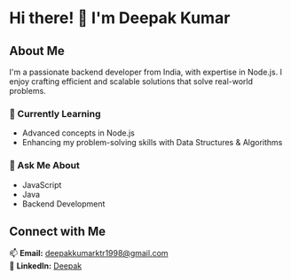 # Hi there! 👋 I'm Deepak Kumar

## About Me
I'm a passionate backend developer from India, with expertise in Node.js. I enjoy crafting efficient and scalable solutions that solve real-world problems.

### 🌱 Currently Learning
- Advanced concepts in Node.js
- Enhancing my problem-solving skills with Data Structures & Algorithms

### 💬 Ask Me About
- JavaScript
- Java
- Backend Development

## Connect with Me
📫 **Email:** deepakkumarktr1998@gmail.com  
🔗 **LinkedIn:** [Deepak](www.linkedin.com/in/deepak-k23)
